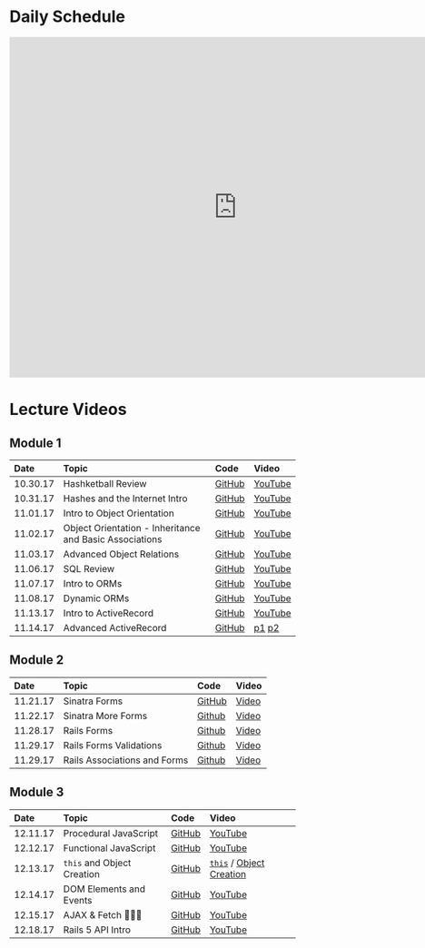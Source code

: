 # Daily Schedule

<iframe src="https://calendar.google.com/calendar/embed?showTitle=0&amp;showDate=0&amp;showPrint=0&amp;showTabs=0&amp;showCalendars=0&amp;showTz=0&amp;mode=WEEK&amp;height=600&amp;wkst=1&amp;bgcolor=%23FFFFFF&amp;src=flatironschool.com_pp1m6pli1fohlls1v3elke0moc%40group.calendar.google.com&amp;color=%23B1440E&amp;ctz=America%2FNew_York" style="border-width:0" width="800" height="600" frameborder="0" scrolling="no"></iframe>

<h1>Lecture Videos</h1>

## Module 1
|Date|Topic|Code|Video|
|:--|:--|:--|:--|
|10.30.17|Hashketball Review|[GitHub](https://github.com/learn-co-students/web-103017/tree/master/01_hashketball_review)|[YouTube](https://youtu.be/6X_as5yvRWc)|
|10.31.17|Hashes and the Internet Intro|[GitHub](https://github.com/learn-co-students/web-103017/tree/master/02_hashes_and_the_internet)|[YouTube](https://youtu.be/jRCvgiH3-7I)|
|11.01.17|Intro to Object Orientation|[GitHub](https://github.com/learn-co-students/web-103017/tree/master/03_intro_to_oo)|[YouTube](https://youtu.be/6DTL0ITOQjs)|
|11.02.17|Object Orientation - Inheritance and Basic Associations|[GitHub](https://github.com/learn-co-students/web-103017/tree/master/04_intro_object_relations)|[YouTube](https://youtu.be/6h7y6DyCxJU)|
|11.03.17|Advanced Object Relations|[GitHub](https://github.com/learn-co-students/web-103017/tree/master/05_advanced_object_relations)|[YouTube](https://youtu.be/7WW_Hdhnqoc)|
|11.06.17|SQL Review|[GitHub](https://github.com/learn-co-students/web-103017/tree/master/06_sql_review)|[YouTube](https://youtu.be/aDA-yRmYorI)|
|11.07.17|Intro to ORMs|[GitHub](https://github.com/learn-co-students/web-103017/tree/master/07_intro_to_orms)|[YouTube](https://youtu.be/LsRmk6OK-QU)|
|11.08.17|Dynamic ORMs|[GitHub](https://github.com/learn-co-students/web-103017/tree/master/08_dynamic_orms)|[YouTube](https://youtu.be/ANV1Ghh7dDA)|
|11.13.17|Intro to ActiveRecord|[GitHub](https://github.com/learn-co-students/web-103017/tree/master/09_active_record)|[YouTube](https://youtu.be/ak58iW4S330)|
|11.14.17|Advanced ActiveRecord|[GitHub](https://github.com/learn-co-students/web-103017/tree/master/10_advanced_active_record)|[p1](https://youtu.be/2nGp9i6FPBA) [p2](https://youtu.be/RYYdlXabIdY)|



## Module 2
|Date|Topic|Code|Video|
|:--|:--|:--|:--|
|11.21.17|Sinatra Forms|[GitHub](https://github.com/learn-co-students/web-103017/tree/master/12_sinatra_mvc)|[Video](https://youtu.be/EgGRanUjMkU)
|11.22.17|Sinatra More Forms |[Github](https://github.com/learn-co-students/web-103017/tree/form-nested/12_sinatra_mvc)|[Video](https://youtu.be/eVy6lYDl2Fc)
|11.28.17|Rails Forms |[Github](https://github.com/learn-co-students/web-103017/tree/master/13_rails_forms/lastfm-clone)|[Video](https://youtu.be/8ehtBhXZ8VI)
|11.29.17| Rails Forms Validations | [Github](https://github.com/learn-co-students/web-103017/tree/master/13_rails_forms/docoffice) | [Video](https://youtu.be/73fjjOpH6uM)
|11.29.17| Rails Associations and Forms | [Github](https://github.com/learn-co-students/web-103017/tree/master/13_rails_forms/docoffice) | [Video](https://youtu.be/H6MZybvC9FM)

## Module 3
|Date|Topic|Code|Video|
|:--|:--|:--|:--|
|12.11.17|Procedural JavaScript|[GitHub](https://github.com/learn-co-students/web-103017/tree/master/17_procedural_javascript)|[YouTube](https://youtu.be/-GN1dPbsvrQ)|
|12.12.17|Functional JavaScript|[GitHub](https://github.com/learn-co-students/web-103017/tree/master/18_functional_javascript)|[YouTube](https://youtu.be/aBmMx5sIHwI)|
|12.13.17|`this` and Object Creation|[GitHub](https://github.com/learn-co-students/web-103017/tree/master/19_this_object_creation)|[`this`](https://youtu.be/-iJ5uzh0Ums) / [Object Creation](https://youtu.be/Gl53csJRjG0)|
|12.14.17|DOM Elements and Events|[GitHub](https://github.com/learn-co-students/web-103017/tree/master/20_document_object_model)|[YouTube](https://youtu.be/kUeDrSjD7kg)|
|12.15.17|AJAX & Fetch 💁🏼‍♂️|[GitHub](https://github.com/learn-co-students/web-103017/tree/master/21_ajax)|[YouTube](https://youtu.be/OfWU9YSLpII)|
|12.18.17|Rails 5 API Intro|[GitHub](https://github.com/learn-co-students/web-103017/tree/master/22_rails_5_api_intro)|[YouTube](https://youtu.be/_rcIN0N21X4)|
